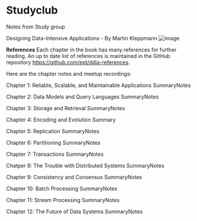 # Studyclub

Notes from Study group

Designing Data-Intensive Applications - By Martin Kleppmann ![image](https://user-images.githubusercontent.com/24965851/151474640-624821c9-a54e-4788-8150-9bf319bdeae0.png)

**References**
Each chapter in the book has many references for further reading. An up to date list of references is maintained in the GitHub repository https://github.com/ept/ddia-references.


Here are the chapter notes and meetup recordings:

Chapter 1: Reliable, Scalable, and Maintainable Applications SummaryNotes

Chapter 2: Data Models and Query Languages SummaryNotes

Chapter 3: Storage and Retrieval SummaryNotes

Chapter 4: Encoding and Evolution Summary

Chapter 5: Replication SummaryNotes

Chapter 6: Partitioning SummaryNotes

Chapter 7: Transactions SummaryNotes

Chatper 8: The Trouble with Distributed Systems SummaryNotes

Chapter 9: Consistency and Consensus SummaryNotes

Chapter 10: Batch Processing SummaryNotes

Chapter 11: Stream Processing SummaryNotes

Chapter 12: The Future of Data Systems SummaryNotes


